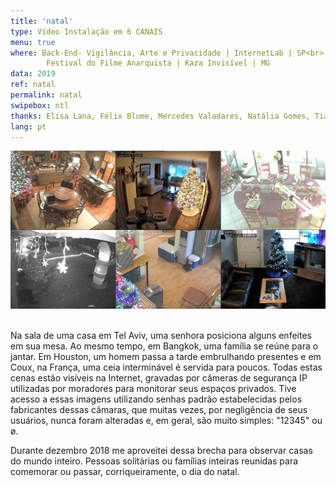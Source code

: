 ```yaml
---
title: 'natal'
type: Vídeo Instalação em 6 CANAIS
menu: true
where: Back-End- Vigilância, Arte e Privacidade | InternetLab | SP<br>
        Festival do Filme Anarquista | Kaza Invisível | MG
data: 2019
ref: natal
permalink: natal
swipebox: ntl
thanks: Elisa Lana, Félix Blume, Mercedes Valadares, Natália Gomes, Tiago Esteves
lang: pt
---
```


<img src="../assets/posts/natal.png" class="img-border">
<br><br>

Na sala de uma casa em Tel Aviv, uma senhora posiciona alguns enfeites em sua mesa. Ao mesmo tempo, em Bangkok, uma família se reúne para o jantar. Em Houston, um homem passa a tarde embrulhando presentes e em Coux, na França, uma ceia interminável é servida para poucos. Todas estas cenas estão visíveis na Internet, gravadas por câmeras de segurança IP utilizadas por moradores para monitorar seus espaços privados. Tive acesso a essas imagens utilizando senhas padrão estabelecidas pelos fabricantes dessas câmaras, que muitas vezes, por negligência de seus usuários, nunca foram alteradas e, em geral, são muito simples: "12345" ou ø.					

Durante dezembro 2018 me aproveitei dessa brecha para observar casas do mundo inteiro. Pessoas solitárias ou famílias inteiras reunidas para comemorar ou passar, corriqueiramente, o dia do natal.

<br>
